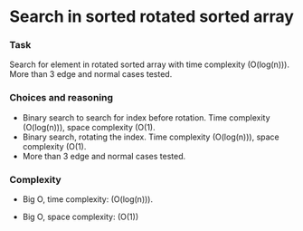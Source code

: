 Search in sorted rotated sorted array
================

### Task
Search for element in rotated sorted array with time complexity \(O(log(n))\).
More than 3 edge and normal cases tested.

### Choices and reasoning

-  Binary search to search for index before rotation. Time complexity \(O(log(n))\),
space complexity \(O(1\).
- Binary search, rotating the index. Time complexity \(O(log(n))\), space complexity \(O(1\).
- More than 3 edge and normal cases tested.


### Complexity

- Big O, time complexity: \(O(log(n))\).

- Big O, space complexity: \(O(1)\)
